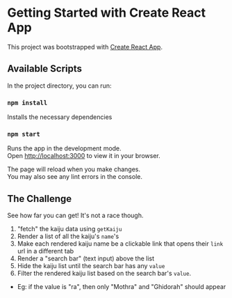 # Getting Started with Create React App

This project was bootstrapped with [Create React App](https://github.com/facebook/create-react-app).

## Available Scripts

In the project directory, you can run:

### `npm install`

Installs the necessary dependencies

### `npm start`

Runs the app in the development mode.\
Open [http://localhost:3000](http://localhost:3000) to view it in your browser.

The page will reload when you make changes.\
You may also see any lint errors in the console.

## The Challenge

See how far you can get! It's not a race though. 

1. "fetch" the kaiju data using `getKaiju`
2. Render a list of all the kaiju's `name`'s
3. Make each rendered kaiju name be a clickable link that opens their `link` url in a different tab
4. Render a "search bar" (text input) above the list
5. Hide the kaiju list until the search bar has any `value`
6. Filter the rendered kaiju list based on the search bar's `value`.
  - Eg: if the value is "ra", then only "Mothra" and "Ghidorah" should appear
